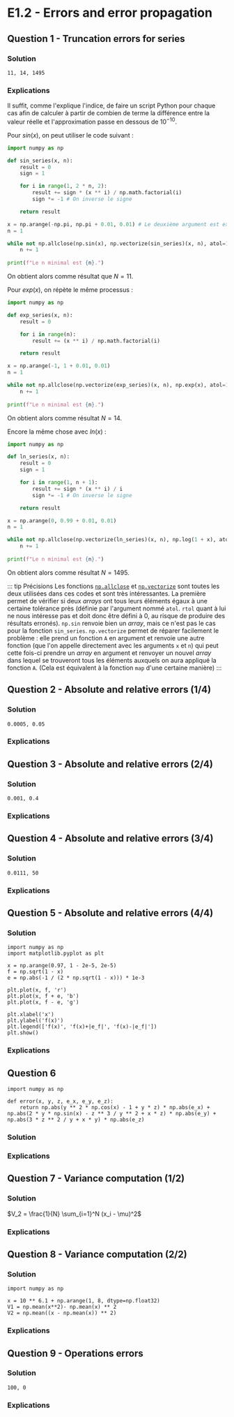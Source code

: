 # E1.2 - Errors and error propagation

## Question 1 - Truncation errors for series

### Solution

```
11, 14, 1495
```

### Explications

Il suffit, comme l'explique l'indice, de faire un script Python pour chaque cas afin de calculer à partir de combien de terme la différence entre la valeur réelle et l'approximation passe en dessous de $10^{-10}$.

Pour $sin(x)$, on peut utiliser le code suivant :

```py
import numpy as np

def sin_series(x, n):
    result = 0
    sign = 1

    for i in range(1, 2 * n, 2):
        result += sign * (x ** i) / np.math.factorial(i)
        sign *= -1 # On inverse le signe

    return result

x = np.arange(-np.pi, np.pi + 0.01, 0.01) # Le deuxième argument est exclusif. On doit donc mettre np.pi + 0.1 pour être sur que pi soit dans le vecteur
n = 1

while not np.allclose(np.sin(x), np.vectorize(sin_series)(x, n), atol=1e-10, rtol=0):
    n += 1
        
print(f"Le n minimal est {n}.")
```

On obtient alors comme résultat que $N = 11$.

Pour $exp(x)$, on répète le même processus :

```py
import numpy as np

def exp_series(x, n):
    result = 0

    for i in range(n):
        result += (x ** i) / np.math.factorial(i)

    return result

x = np.arange(-1, 1 + 0.01, 0.01)
n = 1

while not np.allclose(np.vectorize(exp_series)(x, n), np.exp(x), atol=1e-10, rtol=0):
    n += 1
        
print(f"Le n minimal est {n}.")
```

On obtient alors comme résultat $N = 14$.

Encore la même chose avec $ln(x)$ :

```py
import numpy as np

def ln_series(x, n):
    result = 0
    sign = 1

    for i in range(1, n + 1):
        result += sign * (x ** i) / i
        sign *= -1 # On inverse le signe

    return result

x = np.arange(0, 0.99 + 0.01, 0.01)
n = 1

while not np.allclose(np.vectorize(ln_series)(x, n), np.log(1 + x), atol=1e-10, rtol=0):
    n += 1
        
print(f"Le n minimal est {n}.")
```

On obtient alors comme résultat $N = 1495$.

::: tip Précisions
Les fonctions [`np.allclose`](https://numpy.org/doc/stable/reference/generated/numpy.allclose.html) et [`np.vectorize`](https://numpy.org/doc/stable/reference/generated/numpy.vectorize.html) sont toutes les deux utilisées dans ces codes et sont très intéressantes. La première permet de vérifier si deux *arrays* ont tous leurs éléments égaux à une certaine tolérance près (définie par l'argument nommé `atol`. `rtol` quant à lui ne nous intéresse pas et doit donc être défini à 0, au risque de produire des résultats erronés). `np.sin` renvoie bien un *array*, mais ce n'est pas le cas pour la fonction `sin_series`. `np.vectorize` permet de réparer facilement le problème : elle prend un fonction `A` en argument et renvoie une autre fonction (que l'on appelle directement avec les arguments `x` et `n`) qui peut cette fois-ci prendre un *array* en argument et renvoyer un nouvel *array* dans lequel se trouveront tous les éléments auxquels on aura appliqué la fonction `A`. (Cela est équivalent à la fonction `map` d'une certaine manière)
:::

## Question 2 - Absolute and relative errors (1/4)

### Solution

```
0.0005, 0.05
```

### Explications

## Question 3 - Absolute and relative errors (2/4)

### Solution

```
0.001, 0.4
```

### Explications

## Question 4 - Absolute and relative errors (3/4)

### Solution

```
0.0111, 50
```

### Explications

## Question 5 - Absolute and relative errors (4/4)

### Solution

```py:line-numbers
import numpy as np
import matplotlib.pyplot as plt

x = np.arange(0.97, 1 - 2e-5, 2e-5)
f = np.sqrt(1 - x)
e = np.abs(-1 / (2 * np.sqrt(1 - x))) * 1e-3

plt.plot(x, f, 'r')
plt.plot(x, f + e, 'b')
plt.plot(x, f - e, 'g')

plt.xlabel('x')
plt.ylabel('f(x)')
plt.legend(['f(x)', 'f(x)+|e_f|', 'f(x)-|e_f|'])
plt.show()
```

### Explications

## Question 6

```py:line-numbers
import numpy as np

def error(x, y, z, e_x, e_y, e_z):
    return np.abs(y ** 2 * np.cos(x) - 1 + y * z) * np.abs(e_x) + np.abs(2 * y * np.sin(x) - z ** 3 / y ** 2 + x * z) * np.abs(e_y) + np.abs(3 * z ** 2 / y + x * y) * np.abs(e_z)
```

### Solution

### Explications

## Question 7 - Variance computation (1/2)

### Solution

$V_2 = \frac{1}{N} \sum_{i=1}^N (x_i - \mu)^2$

### Explications

## Question 8 - Variance computation (2/2)

### Solution

```py:line-numbers
import numpy as np

x = 10 ** 6.1 + np.arange(1, 8, dtype=np.float32)
V1 = np.mean(x**2)- np.mean(x) ** 2
V2 = np.mean((x - np.mean(x)) ** 2)
```

### Explications

## Question 9 - Operations errors

### Solution

```
100, 0
```

### Explications